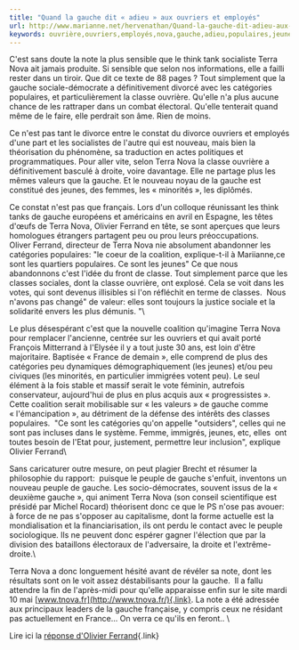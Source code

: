 ```yaml
---
title: "Quand la gauche dit « adieu » aux ouvriers et employés"
url: http://www.marianne.net/hervenathan/Quand-la-gauche-dit-adieu-aux-ouvriers-et-employes_a101.html
keywords: ouvrière,ouvriers,employés,nova,gauche,adieu,populaires,jeunes,classe,catégories,note,peuple,terra
---
```

C'est sans doute la note la plus sensible que le think tank socialiste Terra Nova ait jamais produite. Si sensible que selon nos informations, elle a failli rester dans un tiroir. Que dit ce texte de 88 pages ? Tout simplement que la gauche sociale-démocrate a définitivement divorcé avec les catégories populaires, et particulièrement la classe ouvrière. Qu'elle n'a plus aucune chance de les rattraper dans un combat électoral. Qu'elle tenterait quand même de le faire, elle perdrait son âme. Rien de moins.

Ce n'est pas tant le divorce entre le constat du divorce ouvriers et employés d'une part et les socialistes de l'autre qui est nouveau, mais bien la théorisation du phénomène, sa traduction en actes politiques et programmatiques. Pour aller vite, selon Terra Nova la classe ouvrière a définitivement basculé à droite, voire davantage. Elle ne partage plus les mêmes valeurs que la gauche. Et le nouveau noyau de la gauche est constitué des jeunes, des femmes, les « minorités », les diplômés.

Ce constat n'est pas que français. Lors d'un colloque réunissant les think tanks de gauche européens et américains en avril en Espagne, les têtes d'œufs de Terra Nova, Olivier Ferrand en tête, se sont aperçues que leurs homologues étrangers partagent peu ou prou leurs préoccupations.\
Oliver Ferrand, directeur de Terra Nova nie absolument abandonner les catégories populaires: \"le coeur de la coalition, explique-t-il à Mariianne,ce sont les quartiers populaires. Ce sont les jeunes\" Ce que nous abandonnons c\'est l\'idée du front de classe. Tout simplement parce que les classes sociales, dont la classe ouvrière, ont explosé. Cela se voit dans les votes, qui sont devenus illisibles si l\'on réfléchit en terme de classes.  Nous n\'avons pas changé\" de valeur: elles sont toujours la justice sociale et la solidarité envers les plus démunis. \"\

Le plus désespérant c'est que la nouvelle coalition qu'imagine Terra Nova pour remplacer l'ancienne, centrée sur les ouvriers et qui avait porté François Mitterrand à l'Elysée il y a tout juste 30 ans, est loin d'être majoritaire. Baptisée « France de demain », elle comprend de plus des catégories peu dynamiques démographiquement (les jeunes) et/ou peu civiques (les minorités, en particulier immigrées votent peu). Le seul élément à la fois stable et massif serait le vote féminin, autrefois conservateur, aujourd'hui de plus en plus acquis aux « progressistes ». Cette coalition serait mobilisable sur « les valeurs » de gauche comme « l'émancipation », au détriment de la défense des intérêts des classes populaires.  \"Ce sont les catégories qu\'on appelle \"outsiders\", celles qui ne sont pas incluses dans le système. Femme, immigrés, jeunes, etc, elles  ont toutes besoin de l\'Etat pour, justement, permettre leur inclusion\", explique Olivier Ferrand\

Sans caricaturer outre mesure, on peut plagier Brecht et résumer la philosophie du rapport:  puisque le peuple de gauche s\'enfuit, inventons un nouveau peuple de gauche. Les socio-démocrates, souvent issus de la « deuxième gauche », qui animent Terra Nova (son conseil scientifique est présidé par Michel Rocard) théorisent donc ce que le PS n\'ose pas avouer: à force de ne pas s\'opposer au capitalisme, dont la forme actuelle est la mondialisation et la financiarisation, ils ont perdu le contact avec le peuple sociologique. Ils ne peuvent donc espérer gagner l\'élection que par la division des bataillons électoraux de l\'adversaire, la droite et l\'extrême-droite.\

Terra Nova a donc longuement hésité avant de révéler sa note, dont les résultats sont on le voit assez déstabilisants pour la gauche.  Il a fallu attendre la fin de l\'après-midi pour qu\'elle apparaisse enfin sur le site mardi 10 mai [www.tnova.fr](http://www.tnova.fr/){.link}. La note a été adressée aux principaux leaders de la gauche française, y compris ceux ne résidant pas actuellement en France\... On verra ce qu\'ils en feront.. \

Lire ici la [réponse d\'Olivier Ferrand](http://www.marianne2.fr/hervenathan/Peuple-ou-pas-peuple-Terra-Nova-repond_a104.html){.link}
